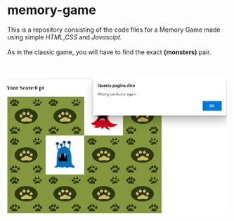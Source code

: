 # memory-game

This is a repository consisting of the code files for a Memory Game made using simple <i>HTML</i>,<i>CSS</i> and <i>Javascipt</i>. 
<br><br>
As in the classic game, you will have to find the exact <strong>(monsters)</strong> pair.
<br><br><br><br>
<img src="https://github.com/alessiodimarco/memory-game/blob/master/preview.jpg" width="500">
